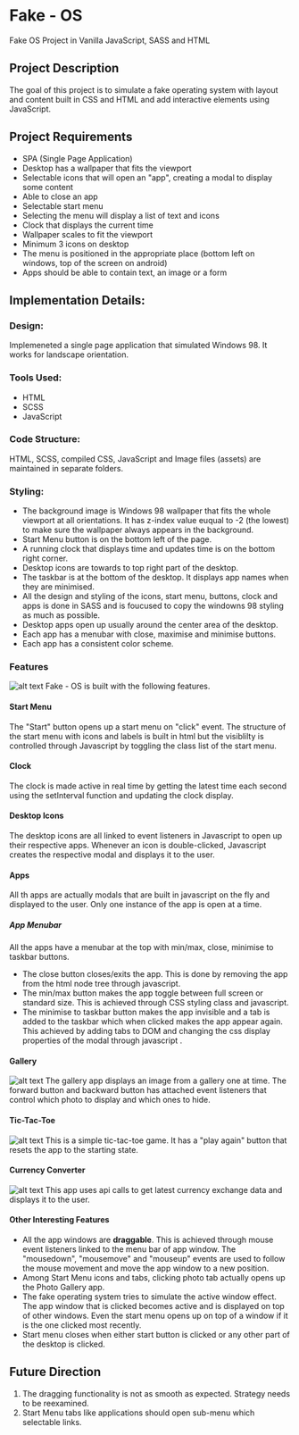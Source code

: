 # Fake - OS

Fake OS Project in Vanilla JavaScript, SASS and HTML

## Project Description

The goal of this project is to simulate a fake operating system with layout and content built in CSS and HTML and add interactive elements using JavaScript.

## Project Requirements

- SPA (Single Page Application)
- Desktop has a wallpaper that fits the viewport
- Selectable icons
  that will open an "app", creating a modal to display some content
- Able to close an app
- Selectable start menu
- Selecting the menu will display a list of text and icons
- Clock that displays the current time
- Wallpaper scales to fit the viewport
- Minimum 3 icons on desktop
- The menu is positioned in the appropriate place (bottom left on windows, top of the screen on android)
- Apps should be able to contain text, an image or a form

## Implementation Details:

### Design:

Implemeneted a single page application that simulated Windows 98. It works for landscape orientation.

### Tools Used:

- HTML
- SCSS
- JavaScript

### Code Structure:

HTML, SCSS, compiled CSS, JavaScript and Image files (assets) are maintained in separate folders.

### Styling:

- The background image is Windows 98 wallpaper that fits the whole viewport at all orientations. It has z-index value euqual to -2 (the lowest) to make sure the wallpaper always appears in the background.
- Start Menu button is on the bottom left of the page.
- A running clock that displays time and updates time is on the bottom right corner.
- Desktop icons are towards to top right part of the desktop.
- The taskbar is at the bottom of the desktop. It displays app names when they are minimised.
- All the design and styling of the icons, start menu, buttons, clock and apps is done in SASS and is foucused to copy the windowns 98 styling as much as possible.
- Desktop apps open up usually around the center area of the desktop.
- Each app has a menubar with close, maximise and minimise buttons.
- Each app has a consistent color scheme.

### Features

![alt text](image.png)
Fake - OS is built with the following features.

#### Start Menu

The "Start" button opens up a start menu on "click" event. The structure of the start menu with icons and labels is built in html but the visiblilty is controlled through Javascript by toggling the class list of the start menu.

#### Clock

The clock is made active in real time by getting the latest time each second using the setInterval function and updating the clock display.

#### Desktop Icons

The desktop icons are all linked to event listeners in Javascript to open up their respective apps. Whenever an icon is double-clicked, Javascript creates the respective modal and displays it to the user.

#### Apps

All th apps are actually modals that are built in javascript on the fly and displayed to the user. Only one instance of the app is open at a time.

##### App Menubar

All the apps have a menubar at the top with min/max, close, minimise to taskbar buttons.

- The close button closes/exits the app. This is done by removing the app from the html node tree through javascript.
- The min/max button makes the app toggle between full screen or standard size. This is achieved through CSS styling class and javascript.
- The minimise to taskbar button makes the app invisible and a tab is added to the taskbar which when clicked makes the app appear again. This achieved by adding tabs to DOM and changing the css display properties of the modal through javascript .

#### Gallery

![alt text](image-1.png)
The gallery app displays an image from a gallery one at time. The forward button and backward button has attached event listeners that control which photo to display and which ones to hide.

#### Tic-Tac-Toe

![alt text](image-2.png)
This is a simple tic-tac-toe game. It has a "play again" button that resets the app to the starting state.

#### Currency Converter

![alt text](image-3.png)
This app uses api calls to get latest currency exchange data and displays it to the user.

#### Other Interesting Features

- All the app windows are **draggable**. This is achieved through mouse event listeners linked to the menu bar of app window. The "mousedown", "mousemove" and "mouseup" events are used to follow the mouse movement and move the app window to a new position.
- Among Start Menu icons and tabs, clicking photo tab actually opens up the Photo Gallery app.
- The fake operating system tries to simulate the active window effect. The app window that is clicked becomes active and is displayed on top of other windows. Even the start menu opens up on top of a window if it is the one clicked most recently.
- Start menu closes when either start button is clicked or any other part of the desktop is clicked.

## Future Direction

1. The dragging functionality is not as smooth as expected. Strategy needs to be reexamined.
2. Start Menu tabs like applications should open sub-menu which selectable links.
